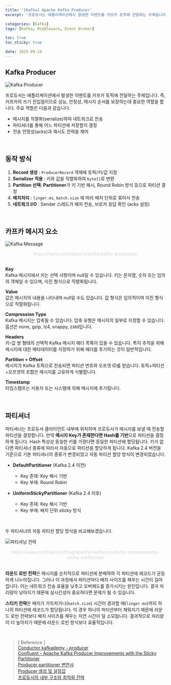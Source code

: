 ```yaml
---
title: '[Kafka] Apache Kafka Producer'
excerpt: '프로듀서는 애플리케이션에서 발생한 이벤트를 카프카 토픽에 전달하는 주체입니다. 즉, 카프카의 쓰기 진입점이므로 성능, 안정성, 메시지 순서를 보장하는데 중요한 역할을 합니다.'

categories: [Kafka]
tags: [Kafka, Middleware, Event Broker]

toc: true
toc_sticky: true

date: 2025-09-10
---
```


## Kafka Producer

![Kafka Producer](https://velog.velcdn.com/images/gnlee95/post/27e70aa8-5798-45e6-832e-578b6a2a9cc4/image.png)

프로듀서는 애플리케이션에서 발생한 이벤트를 카프카 토픽에 전달하는 주체입니다. 즉, 카프카의 쓰기 진입점이므로 성능, 안정성, 메시지 순서를 보장하는데 중요한 역할을 합니다. 주요 역할은 다음과 같습니다.
- 메시지를 직렬화(serialize)하여 네트워크로 전송
- 파티셔너를 통해 어느 파티션에 저장할지 결정
- 전송 안정성(acks)과 재시도 전략을 제어

<br>

## 동작 방식

1. **Record 생성** : `ProducerRecord` 객체에 토픽/키/값 지정
2. **Serializer 적용** : 키와 값을 직렬화하여 `byte[]`로 변환
3. **Partition 선택**: **Partitioner**가 키 기반 해시, Round Robin 방식 등으로 파티션 결정
4. **배치처리** : `linger.ms`, `batch.size` 에 따라 배치 단위로 묶어서 전송
5. **네트워크 I/O** : Sender 스레드가 배치 전송, 브로커 응답 확인 (acks 설정)

<br>

## 카프카 메시지 요소

![Kafka Message](https://velog.velcdn.com/images/gnlee95/post/77c7f7c8-d383-43e2-8c01-4dec869a9842/image.png)
<div style="text-align: center;">
  <span align="center" style="color: #D3D3D3;">
    https://learn.conduktor.io/kafka/kafka-producers/
  </span>
</div>

<br>

**Key**  
Kafka 메시지에서 키는 선택 사항이며 null일 수 있습니다. 키는 문자열, 숫자 또는 임의의 객체일 수 있으며, 이진 형식으로 직렬화됩니다.

**Value**  
값은 메시지의 내용을 나타내며 null일 수도 있습니다. 값 형식은 임의적이며 이진 형식으로 직렬화됩니다.

**Compression Type**  
Kafka 메시지는 압축될 수 있습니다. 압축 유형은 메시지의 일부로 지정할 수 있습니다. 옵션은 none, gzip, lz4, snappy, zstd입니다.

**Headers**  
키-값 쌍 형태의 선택적 Kafka 메시지 헤더 목록이 있을 수 있습니다. 특히 추적을 위해 메시지에 대한 메타데이터를 지정하기 위해 헤더를 추가하는 것이 일반적입니다.

**Partition + Offset**  
메시지가 Kafka 토픽으로 전송되면 파티션 번호와 오프셋 ID를 받습니다. 토픽+파티션+오프셋의 조합은 메시지를 고유하게 식별합니다.

**Timestamp**  
타임스탬프는 사용자 또는 시스템에 의해 메시지에 추가됩니다.

<br>

## 파티셔너

파티셔너는 프로듀서 클라이언트 내부에 위치하며 프로듀서가 메시지를 보낼 때 전송할 파티션을 결정합니다.
만약 **메시지 Key가 존재한다면 Hash를 기반**으로 파티션을 결정하게 됩니다. Hash 특성상 동일한 키를 가졌다면 동일한 파티션에 할당됩니다. 키가 없다면 파티셔너 종류에 따라서 자동으로 파티션을 할당하게 됩니다. Kafka 2.4 버전을 기준으로 기본 파티셔너의 종류가 변경되었고 자동 파티션 할당 방식이 변경되었습니다.

- **DefaultPartitioner** (Kafka 2.4 이전)
  - Key 존재: Key 해시 기반
  - Key 부재: Round Robin

- **UniformStickyPartitioner** (Kafka 2.4 이후)
  - Key 존재: Key 해시 기반
  - Key 부재: 배치 단위 sticky 방식

<br>

두 파티셔너의 자동 파티션 할당 방식을 비교해보겠습니다.

![파티셔닝 전략](https://velog.velcdn.com/images/gnlee95/post/b4915b4d-84a0-4769-b3f8-0920a5112d5c/image.png)
<div style="text-align: center;">
  <span align="center" style="color: #D3D3D3;">
    https://www.confluent.io/blog/apache-kafka-producer-improvements-sticky-partitioner/
  </span>
</div>

<br>

**라운드 로빈 전략**은 메시지를 순차적으로 파티션에 분배하여 각 파티션에 레코드가 균등하게 나누어집니다. 그러나 이 과정에서 파티션마다 배치 사이즈를 채우는 시간이 길어집니다. 이는 네트워크 전송 효율을 낮추고 오버헤드를 증가시키는 원인입니다. 결국 처리량이 낮아지기 때문에 실시간성이 중요하다면 문제가 될 수 있습니다.

**스티키 전략**은 배치가 가득차거나(`batch.size`) 시간이 경과할 때(`linger.ms`)까지 하나의 파티션에 레코드가 할당됩니다. 이 경우 하나의 파티션부터 채워지기 때문에 라운드 로빈 전략보다 배치 사이즈를 채우는 지연 시간이 덜 소모됩니다. 결과적으로 처리량이 더 높아지기 때문에 라운드 로빈 방식보다 효율적입니다.

<br>

> [ Reference ]  
> [Conductor kafkademy - producer](https://learn.conduktor.io/kafka/kafka-producers/)  
> [Confluent - Apache Kafka Producer Improvements with the Sticky Partitioner](https://www.confluent.io/blog/apache-kafka-producer-improvements-sticky-partitioner/)  
> [Producer partitioner 변천사](https://devidea.tistory.com/123)  
> [Producer 생성 및 설정값](https://assu10.github.io/dev/2024/06/16/kafka-producer-1/)  
> [프로듀서의 내부 구조와 최적화 전략](https://jinseong-dev.tistory.com/46)